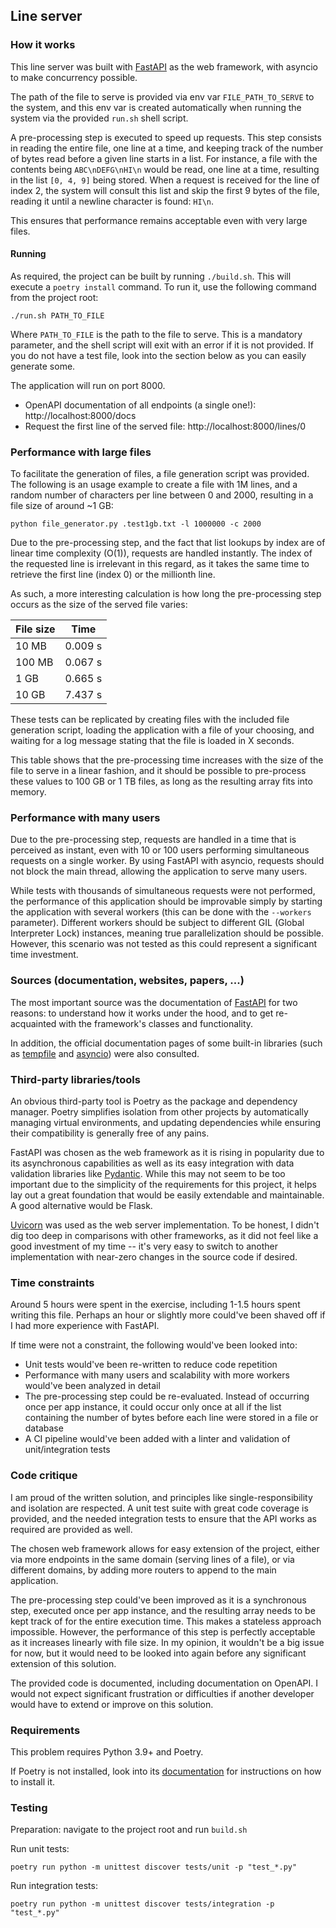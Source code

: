 ## Line server

### How it works

This line server was built with [FastAPI](https://fastapi.tiangolo.com/) as the web framework, with asyncio to
make concurrency possible.

The path of the file to serve is provided via env var `FILE_PATH_TO_SERVE` to the system, and this env var is created
automatically when running the system via the provided `run.sh` shell script.

A pre-processing step is executed to speed up requests. This step consists in reading the entire file, one line at a 
time, and keeping track of the number of bytes read before a given line starts in a list. For instance, a file with
the contents being `ABC\nDEFG\nHI\n` would be read, one line at a time, resulting in the list `[0, 4, 9]` being
stored. When a request is received for the line of index 2, the system will consult this list and skip the first 9
bytes of the file, reading it until a newline character is found: `HI\n`.

This ensures that performance remains acceptable even with very large files.

#### Running

As required, the project can be built by running `./build.sh`. This will execute a `poetry install` command.
To run it, use the following command from the project root:

```shell
./run.sh PATH_TO_FILE
```

Where `PATH_TO_FILE` is the path to the file to serve. This is a mandatory parameter, and the shell script will exit 
with an error if it is not provided. If you do not have a test file, look into the section below as you can easily 
generate some.

The application will run on port 8000.
- OpenAPI documentation of all endpoints (a single one!): http://localhost:8000/docs
- Request the first line of the served file: http://localhost:8000/lines/0

### Performance with large files

To facilitate the generation of files, a file generation script was provided. The following is an usage example to
create a file with 1M lines, and a random number of characters per line between 0 and 2000, resulting in a file size
of around ~1 GB:

```shell
python file_generator.py .test1gb.txt -l 1000000 -c 2000
```

Due to the pre-processing step, and the fact that list lookups by index are of linear time complexity (O(1)), requests
are handled instantly. The index of the requested line is irrelevant in this regard, as it takes the same time to
retrieve the first line (index 0) or the millionth line.

As such, a more interesting calculation is how long the pre-processing step occurs as the size of the served file
varies:

| File size  | Time    |
|------------|---------|
| 10 MB      | 0.009 s |
| 100 MB     | 0.067 s |
| 1 GB       | 0.665 s |
| 10 GB      | 7.437 s |

These tests can be replicated by creating files with the included file generation script, loading the application with 
a file of your choosing, and waiting for a log message stating that the file is loaded in X seconds.

This table shows that the pre-processing time increases with the size of the file to serve in a linear fashion, and it
should be possible to pre-process these values to 100 GB or 1 TB files, as long as the resulting array fits into 
memory.

### Performance with many users

Due to the pre-processing step, requests are handled in a time that is perceived as instant, even with 10 or 100 users 
performing simultaneous requests on a single worker. By using FastAPI with asyncio, requests should not block the main
thread, allowing the application to serve many users.

While tests with thousands of simultaneous requests were not performed, the performance of this application should be 
improvable simply by starting the application with several workers (this can be done with the `--workers` parameter).
Different workers should be subject to different GIL (Global Interpreter Lock) instances, meaning true parallelization
should be possible. However, this scenario was not tested as this could represent a significant time investment.

### Sources (documentation, websites, papers, ...)

The most important source was the documentation of [FastAPI](https://fastapi.tiangolo.com/) for two reasons: to 
understand how it works under the hood, and to get re-acquainted with the framework's classes and functionality.

In addition, the official documentation pages of some built-in libraries (such as 
[tempfile](https://docs.python.org/3/library/tempfile.html) and
[asyncio](https://docs.python.org/3/library/asyncio.html)) were also consulted.

### Third-party libraries/tools

An obvious third-party tool is Poetry as the package and dependency manager. Poetry simplifies isolation from other
projects by automatically managing virtual environments, and updating dependencies while ensuring their compatibility
is generally free of any pains.

FastAPI was chosen as the web framework as it is rising in popularity due to its asynchronous capabilities as well as
its easy integration with data validation libraries like [Pydantic](https://docs.pydantic.dev/latest/). While this 
may not seem to be too important due to the simplicity of the requirements for this project, it helps lay out a
great foundation that would be easily extendable and maintainable. A good alternative would be Flask.

[Uvicorn](https://www.uvicorn.org/) was used as the web server implementation. To be honest, I didn't dig too deep in 
comparisons with other frameworks, as it did not feel like a good investment of my time -- it's very easy to switch
to another implementation with near-zero changes in the source code if desired.

### Time constraints

Around 5 hours were spent in the exercise, including 1-1.5 hours spent writing this file. Perhaps an hour or slightly 
more could've been shaved off if I had more experience with FastAPI.

If time were not a constraint, the following would've been looked into:
- Unit tests would've been re-written to reduce code repetition
- Performance with many users and scalability with more workers would've been analyzed in detail
- The pre-processing step could be re-evaluated. Instead of occurring once per app instance, it could occur only once
at all if the list containing the number of bytes before each line were stored in a file or database
- A CI pipeline would've been added with a linter and validation of unit/integration tests

### Code critique

I am proud of the written solution, and principles like single-responsibility and isolation are respected.
A unit test suite with great code coverage is provided, and the needed integration tests to ensure that the API
works as required are provided as well.

The chosen web framework allows for easy extension of the project, either via more endpoints in the same domain 
(serving lines of a file), or via different domains, by adding more routers to append to the main application.

The pre-processing step could've been improved as it is a synchronous step, executed once per app instance, and the 
resulting array needs to be kept track of for the entire execution time. This makes a stateless approach impossible. 
However, the performance of this step is perfectly acceptable as it increases linearly with file size. In my opinion,
it wouldn't be a big issue for now, but it would need to be looked into again before any significant extension of
this solution.

The provided code is documented, including documentation on OpenAPI. I would not expect significant frustration or 
difficulties if another developer would have to extend or improve on this solution.

### Requirements

This problem requires Python 3.9+ and Poetry.

If Poetry is not installed, look into its [documentation](https://python-poetry.org/docs/) for instructions on how
to install it.

### Testing

Preparation: navigate to the project root and run `build.sh`

Run unit tests:

```shell
poetry run python -m unittest discover tests/unit -p "test_*.py"
```

Run integration tests:

```shell
poetry run python -m unittest discover tests/integration -p "test_*.py"
```
